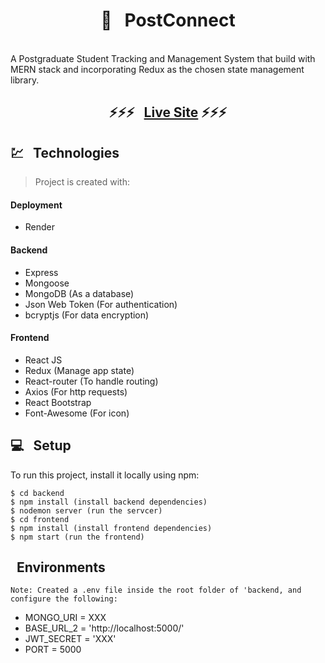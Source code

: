 <h1 align="center">  🛒 &nbsp; PostConnect </h1>
<br/>
A Postgraduate Student Tracking and Management System that build with MERN stack and incorporating Redux as the chosen state management library.

### <h2 align="center"> ⚡️⚡️⚡️ &nbsp; [Live Site](https://post-connect-ucwb.onrender.com/) ⚡️⚡️⚡️ </h2>

## 💹 &nbsp; Technologies

> Project is created with:

#### Deployment

- Render

#### Backend

- Express
- Mongoose
- MongoDB (As a database)
- Json Web Token (For authentication)
- bcryptjs (For data encryption)

#### Frontend

- React JS
- Redux (Manage app state)
- React-router (To handle routing)
- Axios (For http requests)
- React Bootstrap
- Font-Awesome (For icon)

## 💻 &nbsp; Setup

To run this project, install it locally using npm:

```
$ cd backend
$ npm install (install backend dependencies)
$ nodemon server (run the servcer)
$ cd frontend
$ npm install (install frontend dependencies)
$ npm start (run the frontend)
```
## &nbsp; Environments
```
Note: Created a .env file inside the root folder of 'backend, and configure the following: 
```
- MONGO_URI = XXX
- BASE_URL_2 = 'http://localhost:5000/'
- JWT_SECRET = 'XXX'
- PORT = 5000
